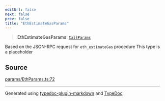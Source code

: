 ```yaml
---
editUrl: false
next: false
prev: false
title: "EthEstimateGasParams"
---
```


> **EthEstimateGasParams**: [`CallParams`](/reference/tevm/actions-types/type-aliases/callparams/)

Based on the JSON-RPC request for `eth_estimateGas` procedure
This type is a placeholder

## Source

[params/EthParams.ts:72](https://github.com/evmts/tevm-monorepo/blob/main/packages/actions-types/src/params/EthParams.ts#L72)

***
Generated using [typedoc-plugin-markdown](https://www.npmjs.com/package/typedoc-plugin-markdown) and [TypeDoc](https://typedoc.org/)
